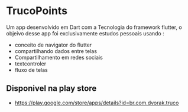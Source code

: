 # TrucoPoints 

Um app desenvolvido em Dart com a Tecnologia do framework flutter, o objeivo desse app foi exclusivamente estudos pessoais
usando :
- conceito de navigator do flutter 
- compartilhando dados entre telas 
- Compartilhamento em redes sociais
- textcontroler
- fluxo de telas 

## Disponivel na play store

- https://play.google.com/store/apps/details?id=br.com.dvorak.truco
